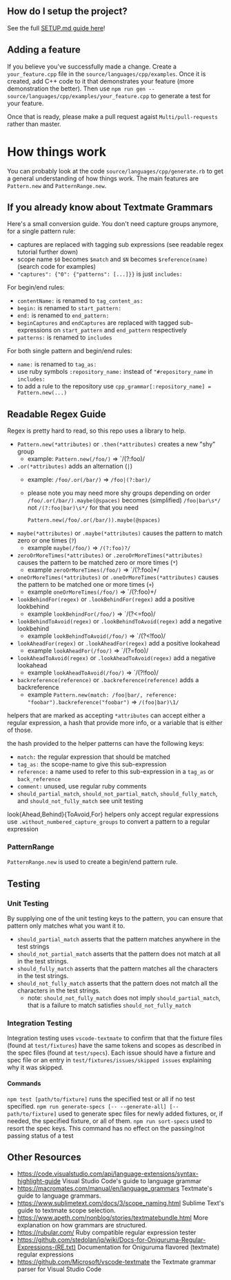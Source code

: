 ## How do I setup the project?

See the full [SETUP.md guide here](https://github.com/jeff-hykin/cpp-textmate-grammar/blob/master/documentation/SETUP.md)!

## Adding a feature
If you believe you've successfully made a change. Create a `your_feature.cpp` file in the `source/languages/cpp/examples`. Once it is created, add C++ code to it that demonstrates your feature (more demonstration the better). Then use `npm run gen -- source/languages/cpp/examples/your_feature.cpp` to generate a test for your feature.

Once that is ready, please make a pull request agaist `Multi/pull-requests` rather than master.

# How things work

You can probably look at the code `source/languages/cpp/generate.rb` to get a general understanding of how things work. The main features are `Pattern.new` and `PatternRange.new`.

## If you already know about Textmate Grammars 
Here's a small conversion guide. You don't need capture groups anymore, for a single pattern rule:
- captures are replaced with tagging sub expressions (see readable regex tutorial further down)
- scope name `$0` becomes `$match` and `$N` becomes `$reference(name)` (search code for examples)
- `"captures": {"0": {"patterns": [...]}}` is just `includes:`

For begin/end rules:
- `contentName:` is renamed to `tag_content_as:`
- `begin:` is renamed to `start_pattern:`
- `end:` is renamed to `end_pattern:`
- `beginCaptures` and `endCaptures` are replaced with tagged sub-expressions on `start_pattern` and `end_pattern` respectively
- `patterns:` is renamed to `includes`

For both single pattern and begin/end rules:
- `name:` is renamed to `tag_as:`
- use ruby symbols `:repository_name:` instead of `"#repository_name` in `includes:`
- to add a rule to the repository use `cpp_grammar[:repository_name] = Pattern.new(...)`

## Readable Regex Guide
Regex is pretty hard to read, so this repo uses a library to help.
- `Pattern.new(*attributes)` or `.then(*attributes)` creates a new "shy" group
  - example: `Pattern.new(/foo/)` => `/(?:foo)/
- `.or(*attributes)` adds an alternation (`|`)
  - example: `/foo/.or(/bar/)` => `/foo|(?:bar)/`
  - please note you may need more shy groups depending on order
    `/foo/.or(/bar/).maybe(@spaces)` becomes (simplified) `/foo|bar\s*/` not `/(?:foo|bar)\s*/` for that you need
    
    `Pattern.new(/foo/.or(/bar/)).maybe(@spaces)`
- `maybe(*attributes)` or `.maybe(*attributes)` causes the pattern to match zero or one times (`?`)
  - example `maybe(/foo/)` => `/(?:foo)?/`
- `zeroOrMoreTimes(*attributes)` or `.zeroOrMoreTimes(*attributes)` causes the pattern to be matched zero or more times (`*`)
  - example `zeroOrMoreTimes(/foo/)` => `/(?:foo)*/
- `oneOrMoreTimes(*attributes)` or `.oneOrMoreTimes(*attributes)` causes the pattern to be matched one or more times (`+`)
  - example `oneOrMoreTimes(/foo/)` => `/(?:foo)+/
- `lookBehindFor(regex)` or `.lookBehindFor(regex)` add a positive lookbehind
  - example `lookBehindFor(/foo/)` => `/(?<=foo)/
- `lookBehindToAvoid(regex)` or `.lookBehindToAvoid(regex)` add a negative lookbehind
  - example `lookBehindToAvoid(/foo/)` => `/(?<!foo)/
- `lookAheadFor(regex)` or `.lookAheadFor(regex)` add a positive lookahead
  - example `lookAheadFor(/foo/)` => `/(?=foo)/
- `lookAheadToAvoid(regex)` or `.lookAheadToAvoid(regex)` add a negative lookahead
  - example `lookAheadToAvoid(/foo/)` => `/(?!foo)/
- `backreference(reference)` or `.backreference(reference)` adds a backreference
  - example `Pattern.new(match: /foo|bar/, reference: "foobar").backreference("foobar")` => `/(foo|bar)\1/`

helpers that are marked as accepting `*attributes` can accept either a regular expression, a hash that provide more info, or a variable that is either of those.

the hash provided to the helper patterns can have the following keys:
  - `match:` the regular expression that should be matched
  - `tag_as:` the scope-name to give this sub-expression
  - `reference:` a name used to refer to this sub-expression in a `tag_as` or `back_reference`
  - `comment:` unused, use regular ruby comments
  - `should_partial_match`, `should_not_partial_match`, `should_fully_match`, and `should_not_fully_match` see unit testing

look{Ahead,Behind}{ToAvoid,For} helpers only accept regular expressions use `.without_numbered_capture_groups` to convert a pattern to a regular expression

### PatternRange
`PatternRange.new` is used to create a begin/end pattern rule.

## Testing
### Unit Testing
By supplying one of the unit testing keys to the pattern, you can ensure that pattern only matches what you want it to.

- `should_partial_match` asserts that the pattern matches anywhere in the test strings
- `should_not_partial_match` asserts that the pattern does not match at all in the test strings.
- `should_fully_match` asserts that the pattern matches all the characters in the test strings.
- `should_not_fully_match` asserts that the pattern does not match all the characters in the test strings.
  - note: `should_not_fully_match` does not imply `should_partial_match`, that is a failure to match satisfies `should_not_fully_match` 

### Integration Testing
Integration testing uses `vscode-textmate` to confirm that that the fixture files (found at `test/fixtures`) have the same tokens and scopes as described in the spec files (found at `test/specs`). Each issue should have a fixture and spec file or an entry in `test/fixtures/issues/skipped issues` explaining why it was skipped.

#### Commands
`npm test [path/to/fixture]` runs the specified test or all if no test specified.
`npm run generate-specs [-- --generate-all] [-- path/to/fixture]` used to generate spec files for newly added fixtures, or, if needed, the specified fixture, or all of them.
`npm run sort-specs` used to resort the spec keys. This command has no effect on the passing/not passing status of a test

## Other Resources
- https://code.visualstudio.com/api/language-extensions/syntax-highlight-guide Visual Studio Code's guide to language grammar
- https://macromates.com/manual/en/language_grammars Textmate's guide to language grammars.
- https://www.sublimetext.com/docs/3/scope_naming.html Sublime Text's guide to textmate scope selection.
- https://www.apeth.com/nonblog/stories/textmatebundle.html More explanation on how grammars are structured.
- https://rubular.com/ Ruby compatible regular expression tester
- https://github.com/stedolan/jq/wiki/Docs-for-Oniguruma-Regular-Expressions-(RE.txt) Documentation for Oniguruma flavored (textmate) regular expressions
- https://github.com/Microsoft/vscode-textmate the Textmate grammar parser for Visual Studio Code
